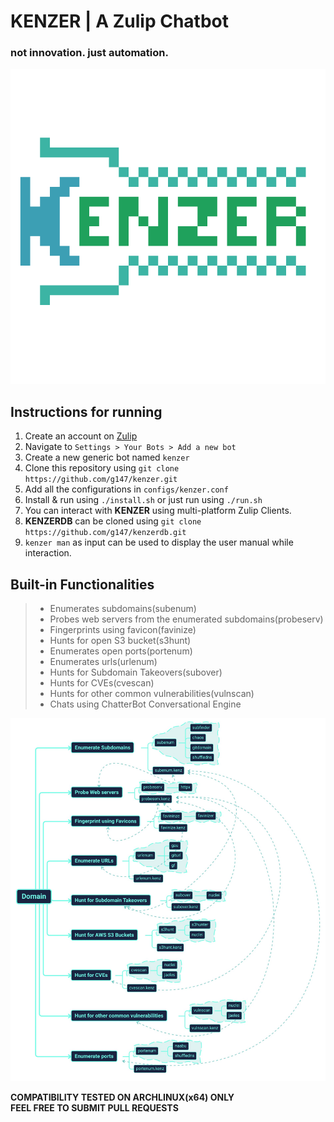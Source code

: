 # KENZER | A Zulip Chatbot
### not innovation. just automation.
![](/images/logo.png)

## Instructions for running
1. Create an account on [Zulip](https://zulipchat.com)<br>
2. Navigate to `Settings > Your Bots > Add a new bot`<br>
3. Create a new generic bot named `kenzer`<br>
4. Clone this repository using `git clone https://github.com/g147/kenzer.git`<br>
5. Add all the configurations in `configs/kenzer.conf`<br>
6. Install & run using `./install.sh` or just run using `./run.sh`<br>
7. You can interact with **KENZER** using multi-platform Zulip Clients.<br>
8. **KENZERDB** can be cloned using `git clone https://github.com/g147/kenzerdb.git`<br>
9. `kenzer man` as input can be used to display the user manual while interaction.<br>

## Built-in Functionalities
>* Enumerates subdomains(subenum)<br>
>* Probes web servers from the enumerated subdomains(probeserv)<br>
>* Fingerprints using favicon(favinize)<br>
>* Hunts for open S3 bucket(s3hunt)<br>
>* Enumerates open ports(portenum)<br>
>* Enumerates urls(urlenum)<br>
>* Hunts for Subdomain Takeovers(subover)<br>
>* Hunts for CVEs(cvescan)<br>
>* Hunts for other common vulnerabilities(vulnscan)<br>
>* Chats using ChatterBot Conversational Engine<br>

![](/images/webhunt.jpg)

**COMPATIBILITY TESTED ON ARCHLINUX(x64) ONLY**<br>
**FEEL FREE TO SUBMIT PULL REQUESTS**